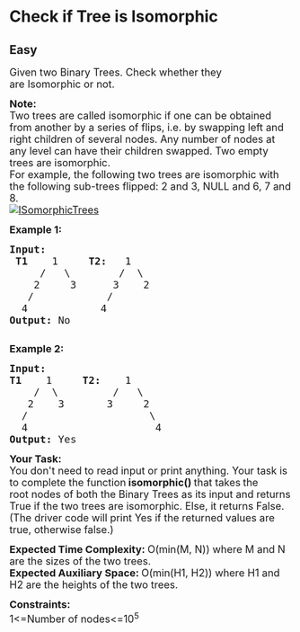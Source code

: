 # Check if Tree is Isomorphic
## Easy
<div class="problems_problem_content__Xm_eO"><p><span style="font-size: 18px;">Given two&nbsp;Binary Trees. Check whether they are&nbsp;Isomorphic or not.</span></p>
<p><span style="font-size: 18px;"><strong>Note:&nbsp;</strong><br>Two trees are called isomorphic if one can be obtained from another by a series of flips, i.e. by swapping left and right children of several nodes.&nbsp;Any number of nodes at any level can have their children swapped. Two empty trees are isomorphic.<br>For example, the following two trees are isomorphic with the following sub-trees flipped: 2 and 3, NULL and 6, 7 and 8.<br><a href="https://media.geeksforgeeks.org/wp-content/cdn-uploads/ISomorphicTrees-e1368593305854.png"><img src="https://media.geeksforgeeks.org/wp-content/cdn-uploads/ISomorphicTrees-e1368593305854.png" alt="ISomorphicTrees"></a></span></p>
<p><span style="font-size: 18px;"><strong>Example 1:</strong></span></p>
<pre><span style="font-size: 18px;"><strong>Input:
 T1    </strong>1     <strong>T2:</strong>   1
&nbsp;    /   \        /  \
&nbsp;   2     3      3    2
&nbsp;  /            /
&nbsp; 4<strong>&nbsp;           </strong>4<strong>
Output: </strong>No
</span>
</pre>
<p><span style="font-size: 18px;"><strong>Example 2:</strong></span></p>
<pre><span style="font-size: 18px;"><strong>Input:
T1    </strong>1     <strong>T2:</strong>    1
&nbsp;   /  \         /   \
&nbsp;  2    3       3     2
&nbsp; /                    \
&nbsp; 4<strong>&nbsp;                    </strong>4<strong>
Output: </strong>Yes
</span></pre>
<p><span style="font-size: 18px;"><strong>Your Task:</strong><br>You don't need to read input or print anything. Your task is to complete the function<strong> isomorphic() </strong>that takes<strong>&nbsp;</strong>the root&nbsp;nodes of both the Binary Trees as its input&nbsp;and returns True if the two trees are isomorphic. Else, it returns False. (The driver code will print Yes if the returned values are true, otherwise false.)</span></p>
<p><span style="font-size: 18px;"><strong>Expected Time Complexity:&nbsp;</strong>O(min(M, N)) where M and N are the sizes of the two trees.<br><strong>Expected Auxiliary Space:&nbsp;</strong>O(min(H1, H2)) where H1 and H2 are the heights of the two trees.</span></p>
<p><span style="font-size: 18px;"><strong>Constraints:</strong><br>1&lt;=Number of nodes&lt;=10<sup>5</sup></span></p></div>